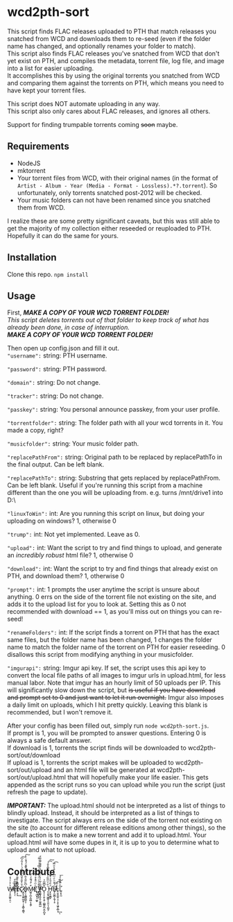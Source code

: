# wcd2pth-sort
This script finds FLAC releases uploaded to PTH that match releases you snatched from WCD and downloads them to re-seed (even if the folder name has changed, and optionally renames your folder to match).  
This script also finds FLAC releases you've snatched from WCD that don't yet exist on PTH, and compiles the metadata, torrent file, log file, and image into a list for easier uploading.  
It accomplishes this by using the original torrents you snatched from WCD and comparing them against the torrents on PTH, which means you need to have kept your torrent files.  

This script does NOT automate uploading in any way.  
This script also only cares about FLAC releases, and ignores all others.

Support for finding trumpable torrents coming ~~soon~~ maybe.

## Requirements

+ NodeJS
+ mktorrent
+ Your torrent files from WCD, with their original names (in the format of `Artist - Album - Year (Media - Format - Lossless).*?.torrent`). So unfortunately, only torrents snatched post-2012 will be checked.
+ Your music folders can not have been renamed since you snatched them from WCD.

I realize these are some pretty significant caveats, but this was still able to get the majority of my collection either reseeded or reuploaded to PTH. Hopefully it can do the same for yours.

## Installation

Clone this repo.
`npm install`

## Usage

First, *__MAKE A COPY OF YOUR WCD TORRENT FOLDER!__*  
*This script deletes torrents out of that folder to keep track of what has already been done, in case of interruption.*  
*__MAKE A COPY OF YOUR WCD TORRENT FOLDER!__*

Then open up config.json and fill it out.  
`"username":` string: PTH username.  

`"password":` string: PTH password.  

`"domain":` string: Do not change.  

`"tracker":` string: Do not change.  

`"passkey":` string: You personal announce passkey, from your user profile.  

`"torrentfolder":` string: The folder path with all your wcd torrents in it. You made a copy, right?  

`"musicfolder":` string: Your music folder path.  

`"replacePathFrom":` string: Original path to be replaced by replacePathTo in the final output. Can be left blank.  

`"replacePathTo":` string: Substring that gets replaced by replacePathFrom. Can be left blank. Useful if you're running this script from a machine different than the one you will be uploading from. e.g. turns /mnt/drive1 into D:\  

`"linuxToWin":` int: Are you running this script on linux, but doing your uploading on windows? 1, otherwise 0  

`"trump":` int: Not yet implemented. Leave as 0.  

`"upload":` int: Want the script to try and find things to upload, and generate an *incredibly robust* html file? 1, otherwise 0  

`"download":` int: Want the script to try and find things that already exist on PTH, and download them? 1, otherwise 0  

`"prompt":` int: 1 prompts the user anytime the script is unsure about anything. 0 errs on the side of the torrent file not existing on the site, and adds it to the upload list for you to look at. Setting this as 0 not recommended with download == 1, as you'll miss out on things you can re-seed!  

`"renameFolders":` int: If the script finds a torrent on PTH that has the exact same files, but the folder name has been changed, 1 changes the folder name to match the folder name of the torrent on PTH for easier reseeding. 0 disallows this script from modifying anything in your musicfolder.  

`"imgurapi":` string: Imgur api key. If set, the script uses this api key to convert the local file paths of all images to imgur urls in upload.html, for less manual labor. Note that imgur has an hourly limit of 50 uploads per IP. This will significantly slow down the script, but ~~is useful if you have download and prompt set to 0 and just want to let it run overnight.~~ Imgur also imposes a daily limit on uploads, which I hit pretty quickly. Leaving this blank is recommended, but I won't remove it.

After your config has been filled out, simply run `node wcd2pth-sort.js`.  
If prompt is 1, you will be prompted to answer questions. Entering 0 is always a safe default answer.  
If download is 1, torrents the script finds will be downloaded to wcd2pth-sort/out/download  
If upload is 1, torrents the script makes will be uploaded to wcd2pth-sort/out/upload and an html file will be generated at wcd2pth-sort/out/upload.html that will hopefully make your life easier. This gets appended as the script runs so you can upload while you run the script (just refresh the page to update).

*__IMPORTANT:__* The upload.html should not be interpreted as a list of things to blindly upload. Instead, it should be interpreted as a list of things to investigate. The script always errs on the side of the torrent not existing on the site (to account for different release editions among other things), so the default action is to make a new torrent and add it to upload.html. Your upload.html *will* have some dupes in it, it is up to you to determine what to upload and what to not upload.

## Contribute

W̶̸̘̜̥̼͚͈͔̤̠̔͐͛ͮ̉̽Ȇ̅ͦ̅̀͏̶̙̪̬͚͕͉̟̖͞ͅL͐̈̍̇ͧ̋͂̔͏̸̶̢͇̺̱̺͓̦̞̹̘̖͢Ć̷̢̆̍̌̎ͣ̆͂ͮ̃͛͌́ͭ͗̓̃̉͆͘͠҉͕̼̝̝̱͍̫̫̯̹̣̜̟̳̖̯͇̖O̶̶͍̖͔͖͇̼͖̖͕͑͆̏̋̋͛̃ͬͧ̋̽͛̌͊̄̈́ͩͧ̀̀͠ͅM̵̺͍̗̪͎̰̤̻̞͙̼̗͒ͨ̄́͌̒ͭ͡Eͤͫͦ̎̽͒ͩ̎͋͌҉̧̜̪̝̠̘͚̬ ͬ͒͛ͦͬ̈́͗̋̔̄ͦ̔͆ͨ͗ͨ̿ͬ̕҉͉̼̲͓̝ͅT̷̸̶̰̼͚̘̭̬̯̦͚͎̳̺̅̅̓̅̍͗͛̈ͧ͊̔̔̇͊͌͑̅ͧ͘̕ͅǑ̢̞͕̠͍̖̭̦̣̺̻̭̪͔̼̝̺͙͆̅̅̉ ̨̧̮̟͖͇͓͔̤͍͔̹̪̭̗ͪ̎ͯͫ̅̏ͮ̒ͩͯ̿̊̐́͡͠ͅͅH̵̶̛͓̙̬̮͇̞ͣ̏ͩ̑͐ͤ͊̇̀̚Ë̸̴̛̱̦̼̬̻͓̰̩̜̥́͌ͪͩͫ͆̓ͭ̎̔̎̿͡L̵̨̮͈̼̤͍̘̠̜̥̖͖̱͕̻͕̒̋̄͢͡͝ͅL̛͈͙̖̰̃ͧ̅̽͒ͣ́͞
